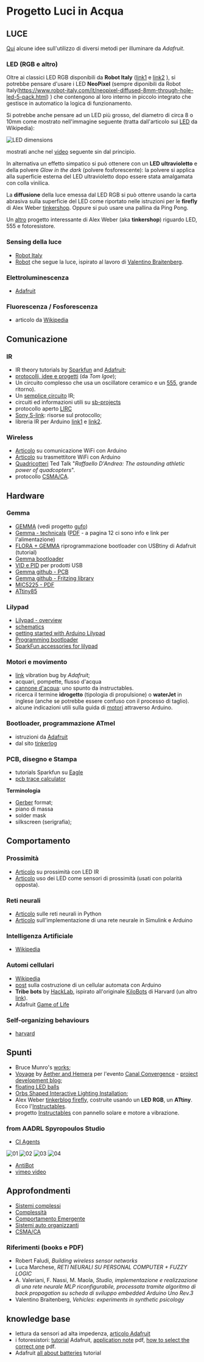 # Progetto Luci in Acqua
 
## LUCE

[Qui](https://learn.adafruit.com/lets-put-leds-in-things/soldering?view=all) alcune idee sull'utilizzo di diversi metodi per illuminare da _Adafruit_.

### LED (RGB e altro)

Oltre ai classici LED RGB disponibili da **Robot Italy** ([link1](http://www.robot-italy.com/en/neopixel-jewel-7-x-ws2812-5050-rgb-led-with-integrated-drivers.html) e [link2](http://www.robot-italy.com/en/2549-addressable-rgb-60-led-strip-5v-1m-ws2812b.html) ), si potrebbe pensare d'usare i LED **NeoPixel** (sempre diponibili da Robot Italy(https://www.robot-italy.com/it/neopixel-diffused-8mm-through-hole-led-5-pack.html) ) che contengono al loro interno in piccolo integrato che gestisce in automatico la logica di funzionamento.

Si potrebbe anche pensare ad un LED più grosso, del diametro di circa 8 o 10mm come mostrato nell'immagine seguente (tratta dall'articolo sui [LED](https://en.wikipedia.org/wiki/Light-emitting_diode) da Wikipedia):

![LED dimensions](https://upload.wikimedia.org/wikipedia/commons/c/c0/LEDs_8_5_3mm.JPG)

mostrati anche nel [video](https://www.youtube.com/embed/meGADsCt-Tk) seguente sin dal principio.

In alternativa un effetto simpatico si può ottenere con un **LED ultravioletto** e della polvere _Glow in the dark_ (polvere fosforescente): la polvere si applica alla superficie esterna del LED ultravioletto dopo essere stata amalgamata con colla vinilica.

La **diffusione** della luce emessa dal LED RGB si può ottenre usando la carta abrasiva sulla superficie del LED come riportato nelle istruzioni per le **firefly** di Alex Weber [tinkershop](https://tinkerlog.com/howto/synchronizing-firefly-how-to/). Oppure si può usare una pallina da Ping Pong.

Un [altro](https://tinkerlog.com/howto/programmable-led/) progetto interessante di Alex Weber (aka **tinkershop**) riguardo LED, 555 e fotoresistore.

### Sensing della luce

* [Robot Italy](http://www.robot-italy.com/it/catalogsearch/result/?q=TCS34725)
* [Robot](https://tinkerlog.com/2009/04/18/arduino-powered-braitenberg-vehicle/) che segue la luce, ispirato al lavoro di [Valentino Braitenberg](https://en.wikipedia.org/wiki/Valentino_Braitenberg).

### Elettroluminescenza

* [Adafruit](https://learn.adafruit.com/el-wire/soldering-to-el-wire)

### Fluorescenza / Fosforescenza

* articolo da [Wikipedia](https://en.wikipedia.org/wiki/Phosphorescence)

## Comunicazione

### IR

* IR theory tutorials by [Sparkfun](https://learn.sparkfun.com/tutorials/ir-communication) and [Adafruit](https://learn.adafruit.com/ir-sensor/overview);
* [protocolli, idee e progetti](http://www.epanorama.net/links/irremote.html) (da _Tom Igoe_);
* Un circuito complesso che usa un oscillatore ceramico e un [555](http://www.robotroom.com/Infrared555.html), grande ritorno). 
* Un [semplice circuito](http://www.reconnsworld.com/ir_ultrasonic_basicirdetectemit.html) IR;
* circuiti ed informazioni utili su [sb-projects](http://www.sbprojects.com/knowledge/ir/index.php)
* protocollo aperto [LIRC](http://www.lirc.org/)
* [Sony S-link](http://www.brian-patti.com/s-link/): risorse sul protocollo;
* libreria IR per Arduino [link1](https://github.com/z3t0/Arduino-IRremote) e [link2](http://z3t0.github.io/Arduino-IRremote/).

### Wireless

* [Articolo](http://ismanettoneblog.altervista.org/blog/lezione-12-comunicazioni-wireless-low-cost-arduino/?doing_wp_cron=1484755254.4665460586547851562500) su comunicazione WiFi con Arduino 
* [Articolo](http://pezzato.net/2013/07/arduino-wireless-economico-con-nrf24l01-plus.html) su trasmettitore WiFi con Arduino 
* [Quadricotteri](http://www.ted.com/talks/raffaello_d_andrea_the_astounding_athletic_power_of_quadcopters) Ted Talk "_Raffaello D'Andrea: The astounding athletic power of quadcopters_".
* protocollo [CSMA/CA](https://it.wikipedia.org/wiki/CSMA/CA).

## Hardware

### Gemma
* [GEMMA](https://www.adafruit.com/gemma) (vedi progetto [gufo](https://learn.adafruit.com/chirping-plush-owl-toy?embeds=allow))
* [Gemma - technicals](https://learn.adafruit.com/introducing-gemma/downloads) ([PDF](https://cdn-learn.adafruit.com/downloads/pdf/introducing-gemma.pdf) - a pagina 12 ci sono info e link per l'alimentazione)
* [FLORA + GEMMA](https://learn.adafruit.com/flora-and-gemma-isp) riprogrammazione bootloader con USBtiny di Adafruit (tutorial)
* [Gemma bootloader](https://github.com/adafruit/Adafruit-Trinket-Gemma-Bootloader)
* [VID e PID](http://www.usb.org/developers/vendor/) per prodotti USB
* [Gemma github - PCB](https://github.com/adafruit/Adafruit-Gemma-PCB)
* [Gemma github - Fritzing library](https://github.com/adafruit/Fritzing-Library)
* [MIC5225 - PDF](https://cdn-learn.adafruit.com/assets/assets/000/010/775/original/mic5225.pdf)
* [ATtiny85](http://www.atmel.com/devices/attiny85.aspx)

### Lilypad
* [Lilypad - overview](https://www.arduino.cc/en/Main/ArduinoBoardLilyPad)
* [schematics](https://www.arduino.cc/en/uploads/Main/LilyPad_schematic_v18.pdf)
* [getting started with Arduino Lilypad](https://www.arduino.cc/en/Guide/ArduinoLilyPad)
* [Programming bootloader](https://www.arduino.cc/en/Hacking/Programmer)
* [SparkFun accessories for lilypad](https://www.sparkfun.com/categories/135)

### Motori e movimento

* [link](https://learn.adafruit.com/vibro-bugz/materials?view=all) vibration bug by _Adafruit_;
* acquari, pompette, flusso d'acqua
* [cannone d'acqua](http://www.instructables.com/id/Squirt/): uno spunto da instructables.
* ricerca il termine **idrogetto** (tipologia di propulsione) o **waterJet** in inglese (anche se potrebbe essere confuso con il processo di taglio).
* alcune indicazioni utili sulla guida di [motori](http://www.thebox.myzen.co.uk/Workshop/Motors_1.html) attraverso Arduino.

### Bootloader, programmazione ATmel

* istruzioni da [Adafruit](https://learn.adafruit.com/usbtinyisp?view=all)
* dal sito [tinkerlog](https://tinkerlog.com/2009/06/18/microcontroller-cheat-sheet/)

### PCB, disegno e Stampa

* tutorials Sparkfun su [Eagle](https://www.sparkfun.com/search/results?term=eagle)
* [pcb trace calculator](http://circuitcalculator.com/wordpress/2006/01/31/pcb-trace-width-calculator/)

**Terminologia**

* [Gerber](https://en.wikipedia.org/wiki/Gerber_format) format;
* piano di massa
* solder mask
* silkscreen (serigrafia);

## Comportamento

### Prossimità

* [Articolo](http://www.gioblu.com/tutorials/sensori/176-sensore-ir-led-arduino-processing) su prossimità con LED IR
* [Articolo](http://www.gioblu.com/tutorials/sensori/59-sensore-prossimita-led) uso dei LED come sensori di prossimità (usati con polarità opposta).

### Reti neurali

* [Articolo](http://digitaljunky.io/playing-around-with-neural-networks-python-version/) sulle reti neurali in Python
* [Articolo](http://it.emcelettronica.com/?s=rete) sull'implementazione di una rete neurale in Simulink e Arduino

### Intelligenza Artificiale

* [Wikipedia](https://it.wikipedia.org/wiki/Intelligenza_artificiale)

### Automi cellulari

* [Wikipedia](https://it.wikipedia.org/wiki/Automa_cellulare)
* [post](https://blog.arduino.cc/2016/03/07/an-arduino-based-cellular-automata-with-oled-monitor/) sulla costruzione di un cellular automata con Arduino
* **Tribe bots** by [HackLab](http://dev.hacklabterni.org/projects/tribebot), ispirato all'originale [KiloBots](http://www.eecs.harvard.edu/ssr/projects/progSA/kilobot.html) di Harvard (un altro [link](https://www.kilobotics.com/)).
* Adafruit [Game of Life](https://learn.adafruit.com/game-of-life/preparation?embeds=allow&view=all)

### Self-organizing behaviours

* [harvard](http://www.eecs.harvard.edu/ssr/publications/)

## Spunti

* Bruce Munro's [works](http://www.brucemunro.co.uk/work/installations/);
* [Voyage](http://www.scottsdalepublicart.org/temporary-art/voyage) by [Aether and Hemera](http://www.aether-hemera.com/) per l'evento [Canal Convergence](http://scottsdalepublicart.org/events/canal-convergence-water-art-light-cycle-2#artists) - [project development blog](http://www.aether-hemera.com/Blog/2012/12/19?Id=Voyage__a_journey_into_imagination);
* [floating LED balls](http://www.catinwater.com/2012/09/04/100000-led-balls-floating-down-a-river-in-japan/)
* [Orbs Shaped Interactive Lighting Installation](http://forum.xcitefun.net/orbs-shaped-interactive-lighting-installation-t53441.html);
* Alex Weber [tinkerblog firefly](https://tinkerlog.com/howto/synchronizing-firefly-how-to/), costruite usando un **LED RGB**, un **ATtiny**. Ecco l'[Instructables](http://www.instructables.com/id/Synchronizing-Fireflies/).
* progetto [Instructables](http://www.instructables.com/id/Supercapacitor-Vibrobot/) con pannello solare e motore a vibrazione.

### from AADRL Spyropoulos Studio
* [CI Agents](http://drl.aaschool.ac.uk/portfolio/c-i-agents-2/)

![01](http://drl.aaschool.ac.uk/wp-content/uploads/2013/06/04-CIAgents.jpg)
![02](http://drl.aaschool.ac.uk/portfolio/c-i-agents-2/)
![03](http://drl.aaschool.ac.uk/wp-content/uploads/2013/06/01-CIAgents.jpg)
![04](http://drl.aaschool.ac.uk/wp-content/uploads/2013/06/05-CIAgents.jpg)

* [AntiBot](http://drl.aaschool.ac.uk/portfolio/anti-bot/)
* [vimeo video](https://vimeo.com/134977004)

## Approfondmenti

* [Sistemi complessi](https://it.wikipedia.org/wiki/Sistema_complesso)
* [Complessità](https://it.wikipedia.org/wiki/Epistemologia_della_complessit%C3%A0)
* [Comportamento Emergente](https://it.wikipedia.org/wiki/Comportamento_emergente)
* [Sistemi auto organizzanti](https://en.wikipedia.org/wiki/Self-organization)
* [CSMA/CA](https://en.wikipedia.org/wiki/Carrier_Sense_Multiple_Access)

### Riferimenti (books e PDF)

* Robert Faludi, *Building wireless sensor networks*
* Luca Marchese, *RETI NEURALI SU PERSONAL COMPUTER + FUZZY LOGIC*
* A. Valeriani, F. Nassi, M. Maola, *Studio, implementazione e realizzazione di una rete neurale MLP riconfigurabile, processata tramite algoritmo di back propagation su scheda di sviluppo embedded Arduino Uno Rev.3*
* Valentino Braitenberg, *Vehicles: experiments in synthetic psicology*

## knowledge base

* lettura da sensori ad alta impedenza, [articolo Adafruit](https://blog.adafruit.com/2010/01/29/how-to-multiplex-analog-readings-what-can-go-wrong-with-high-impedance-sensors-and-how-to-fix-it/)
* i fotoresistori: [tutorial](https://learn.adafruit.com/photocells/overview) Adafruit, [application note](https://cdn-learn.adafruit.com/assets/assets/000/010/129/original/APP_PhotocellIntroduction.pdf) pdf, [how to select the correct one](https://cdn-learn.adafruit.com/assets/assets/000/010/130/original/gde_photocellselecting.pdf) pdf.
* Adafruit [all about batteries](https://learn.adafruit.com/all-about-batteries/overview) tutorial
